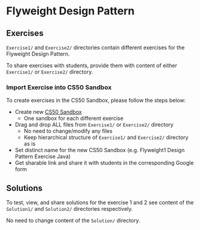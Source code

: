 # Flyweight Design Pattern

## Exercises
`Exercise1/` and `Exercise2/` directories contain different exercises for the Flyweight Design Pattern.

To share exercises with students, provide them with content of either `Exercise1/` or `Exercise2/` directory.
### Import Exercise into CS50 Sandbox
To create exercises in the CS50 Sandbox, please follow the steps below:
* Create new [CS50 Sandbox](https://sandbox.cs50.io)
  * One sandbox for each different exercise
* Drag and drop ALL files from `Exercise1/` or `Exercise2/` directory
  * No need to change/modify any files
  * Keep hierarchical structure of `Exercise1/` and `Exercise2/` directory as is
* Set distinct name for the new CS50 Sandbox (e.g. Flyweight1 Design Pattern Exercise Java)
* Get sharable link and share it with students in the corresponding Google form

## Solutions
To test, view, and share solutions for the exercise 1 and 2 see content of the `Solution1/` and `Solution2/` directories
respectively.

No need to change content of the `Solution/` directory.
